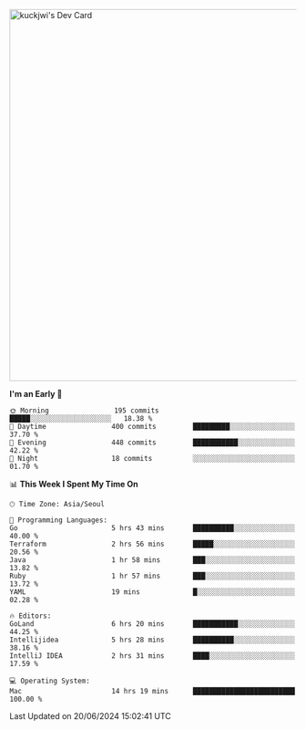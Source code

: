 <a href="https://app.daily.dev/kuckhwancho"><img src="https://api.daily.dev/devcards/v2/efef39c8028947428b3c0b486b9cd9b6.png?r=iz2&type=wide" width="652" alt="kuckjwi's Dev Card"/></a>

<!--START_SECTION:waka-->
**I'm an Early 🐤** 

```text
🌞 Morning                195 commits         █████░░░░░░░░░░░░░░░░░░░░   18.38 % 
🌆 Daytime                400 commits         █████████░░░░░░░░░░░░░░░░   37.70 % 
🌃 Evening                448 commits         ███████████░░░░░░░░░░░░░░   42.22 % 
🌙 Night                  18 commits          ░░░░░░░░░░░░░░░░░░░░░░░░░   01.70 % 
```


📊 **This Week I Spent My Time On** 

```text
🕑︎ Time Zone: Asia/Seoul

💬 Programming Languages: 
Go                       5 hrs 43 mins       ██████████░░░░░░░░░░░░░░░   40.00 % 
Terraform                2 hrs 56 mins       █████░░░░░░░░░░░░░░░░░░░░   20.56 % 
Java                     1 hr 58 mins        ███░░░░░░░░░░░░░░░░░░░░░░   13.82 % 
Ruby                     1 hr 57 mins        ███░░░░░░░░░░░░░░░░░░░░░░   13.72 % 
YAML                     19 mins             █░░░░░░░░░░░░░░░░░░░░░░░░   02.28 % 

🔥 Editors: 
GoLand                   6 hrs 20 mins       ███████████░░░░░░░░░░░░░░   44.25 % 
Intellijidea             5 hrs 28 mins       ██████████░░░░░░░░░░░░░░░   38.16 % 
IntelliJ IDEA            2 hrs 31 mins       ████░░░░░░░░░░░░░░░░░░░░░   17.59 % 

💻 Operating System: 
Mac                      14 hrs 19 mins      █████████████████████████   100.00 % 
```


 Last Updated on 20/06/2024 15:02:41 UTC
<!--END_SECTION:waka-->
